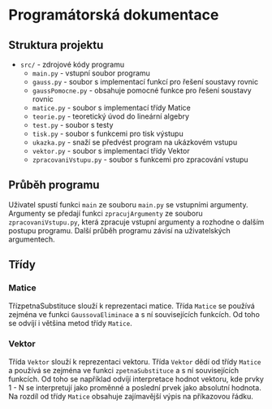 # Programátorská dokumentace

## Struktura projektu

- `src/` - zdrojové kódy programu
    - `main.py` - vstupní soubor programu
    - `gauss.py` - soubor s implementací funkcí pro řešení soustavy rovnic
    - `gaussPomocne.py` - obsahuje pomocné funkce pro řešení soustavy rovnic
    - `matice.py` - soubor s implementací třídy Matice
    - `teorie.py` - teoretický úvod do lineární algebry
    - `test.py` - soubor s testy
    - `tisk.py` - soubor s funkcemi pro tisk výstupu
    - `ukazka.py` - snaží se předvést program na ukázkovém vstupu
    - `vektor.py` - soubor s implementací třídy Vektor
    - `zpracovaniVstupu.py` - soubor s funkcemi pro zpracování vstupu

## Průběh programu

Uživatel spustí funkci `main` ze souboru `main.py` se vstupními argumenty. Argumenty se předají funkci `zpracujArgumenty` ze souboru `zpracovaniVstupu.py`, která zpracuje vstupní argumenty a rozhodne o dalším postupu programu. Další průběh programu závisí na uživatelských argumentech.

## Třídy

### Matice

TřízpetnaSubstituce slouží k reprezentaci matice. Třída `Matice` se používá zejména ve funkci `GaussovaEliminace` a s ní souvisejících funkcích. Od toho se odvíjí i většina metod třídy `Matice`.

### Vektor

Třída `Vektor` slouží k reprezentaci vektoru. Třída `Vektor` dědí od třídy `Matice` a používá se zejména ve funkci `zpetnaSubstituce` a s ní souvisejících funkcích. Od toho se například odvíjí interpretace hodnot vektoru, kde prvky 1 - N se interpretují jako proměnné a poslední prvek jako absolutní hodnota. Na rozdíl od třídy `Matice` obsahuje zajímavější výpis na příkazovou řádku.